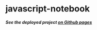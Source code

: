 # javascript-notebook

##### See the deployed project [on Github pages](https://hacking-nassa-with-html.github.io/javascript-notebook)